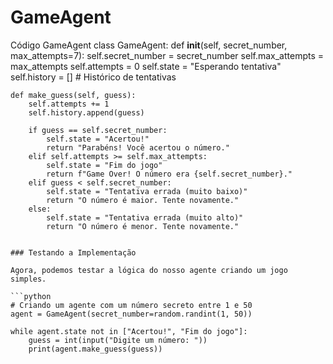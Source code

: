 # GameAgent
Código GameAgent
class GameAgent:
    def __init__(self, secret_number, max_attempts=7):
        self.secret_number = secret_number
        self.max_attempts = max_attempts
        self.attempts = 0
        self.state = "Esperando tentativa"
        self.history = []  # Histórico de tentativas

    def make_guess(self, guess):
        self.attempts += 1
        self.history.append(guess)

        if guess == self.secret_number:
            self.state = "Acertou!"
            return "Parabéns! Você acertou o número."
        elif self.attempts >= self.max_attempts:
            self.state = "Fim do jogo"
            return f"Game Over! O número era {self.secret_number}."
        elif guess < self.secret_number:
            self.state = "Tentativa errada (muito baixo)"
            return "O número é maior. Tente novamente."
        else:
            self.state = "Tentativa errada (muito alto)"
            return "O número é menor. Tente novamente."
```

### Testando a Implementação

Agora, podemos testar a lógica do nosso agente criando um jogo simples.

```python
# Criando um agente com um número secreto entre 1 e 50
agent = GameAgent(secret_number=random.randint(1, 50))

while agent.state not in ["Acertou!", "Fim do jogo"]:
    guess = int(input("Digite um número: "))
    print(agent.make_guess(guess))
```
